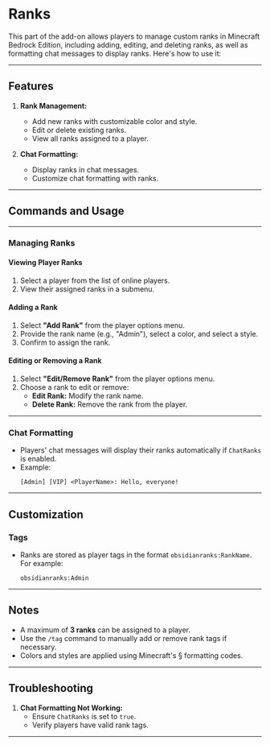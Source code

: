 # Ranks

This part of the add-on allows players to manage custom ranks in Minecraft Bedrock Edition, including adding, editing, and deleting ranks, as well as formatting chat messages to display ranks. Here's how to use it:

---

## Features
1. **Rank Management:**
   - Add new ranks with customizable color and style.
   - Edit or delete existing ranks.
   - View all ranks assigned to a player.

2. **Chat Formatting:**
   - Display ranks in chat messages.
   - Customize chat formatting with ranks.


---


## Commands and Usage


---

### Managing Ranks

#### **Viewing Player Ranks**
1. Select a player from the list of online players.
2. View their assigned ranks in a submenu.

#### **Adding a Rank**
1. Select **"Add Rank"** from the player options menu.
2. Provide the rank name (e.g., "Admin"), select a color, and select a style.
3. Confirm to assign the rank.

#### **Editing or Removing a Rank**
1. Select **"Edit/Remove Rank"** from the player options menu.
2. Choose a rank to edit or remove:
   - **Edit Rank:** Modify the rank name.
   - **Delete Rank:** Remove the rank from the player.

---

### Chat Formatting
- Players' chat messages will display their ranks automatically if `ChatRanks` is enabled.
- Example:  
  ```plaintext
  [Admin] [VIP] <PlayerName>: Hello, everyone!
  ```

---

## Customization

### Tags
- Ranks are stored as player tags in the format `obsidianranks:RankName`. For example:
  ```plaintext
  obsidianranks:Admin
  ```

---

## Notes
- A maximum of **3 ranks** can be assigned to a player.
- Use the `/tag` command to manually add or remove rank tags if necessary.
- Colors and styles are applied using Minecraft's § formatting codes.

---

## Troubleshooting
1. **Chat Formatting Not Working:**
   - Ensure `ChatRanks` is set to `true`.
   - Verify players have valid rank tags.


---